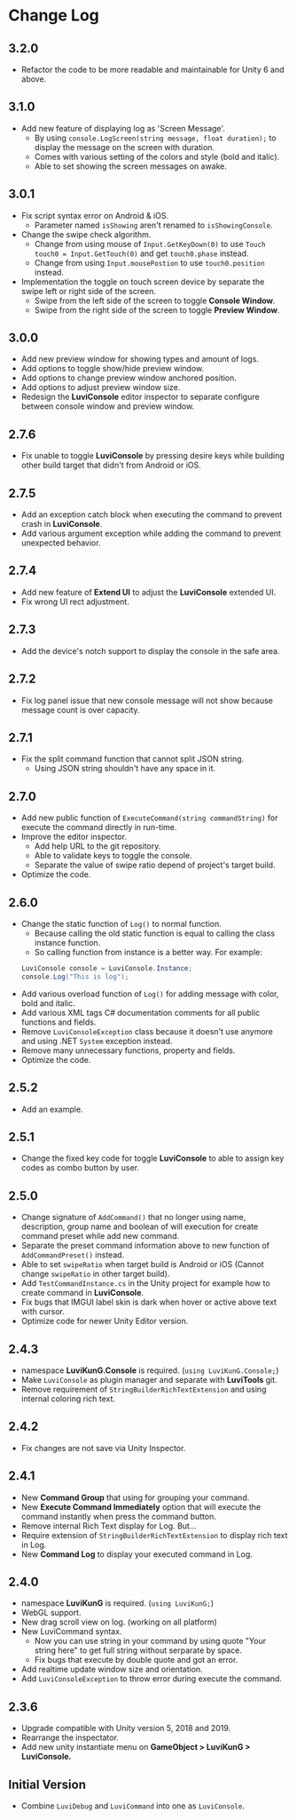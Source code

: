 # Change Log

## 3.2.0

- Refactor the code to be more readable and maintainable for Unity 6 and above.

## 3.1.0

- Add new feature of displaying log as 'Screen Message'.
  - By using `console.LogScreen(string message, float duration);` to display the message on the screen with duration.
  - Comes with various setting of the colors and style (bold and italic).
  - Able to set showing the screen messages on awake.

## 3.0.1

- Fix script syntax error on Android & iOS.
  - Parameter named `isShowing` aren't renamed to `isShowingConsole`.
- Change the swipe check algorithm.
  - Change from using mouse of `Input.GetKeyDown(0)` to use `Touch touch0 = Input.GetTouch(0)` and get `touch0.phase` instead.
  - Change from using `Input.mousePostion` to use `touch0.position` instead.
- Implementation the toggle on touch screen device by separate the swipe left or right side of the screen.
  - Swipe from the left side of the screen to toggle **Console Window**.
  - Swipe from the right side of the screen to toggle **Preview Window**.

## 3.0.0

- Add new preview window for showing types and amount of logs.
- Add options to toggle show/hide preview window.
- Add options to change preview window anchored position.
- Add options to adjust preview window size.
- Redesign the **LuviConsole** editor inspector to separate configure between console window and preview window.

## 2.7.6

- Fix unable to toggle **LuviConsole** by pressing desire keys while building other build target that didn't from Android or iOS.

## 2.7.5

- Add an exception catch block when executing the command to prevent crash in **LuviConsole**.
- Add various argument exception while adding the command to prevent unexpected behavior.

## 2.7.4

- Add new feature of **Extend UI** to adjust the **LuviConsole** extended UI.
- Fix wrong UI rect adjustment.

## 2.7.3

- Add the device's notch support to display the console in the safe area.

## 2.7.2

- Fix log panel issue that new console message will not show because  message count is over capacity.

## 2.7.1

- Fix the split command function that cannot split JSON string.
  - Using JSON string shouldn't have any space in it.

## 2.7.0

- Add new public function of `ExecuteCommand(string commandString)` for execute the command directly in run-time.
- Improve the editor inspector.
  - Add help URL to the git repository.
  - Able to validate keys to toggle the console.
  - Separate the value of swipe ratio depend of project's target build.
- Optimize the code.

## 2.6.0

- Change the static function of `Log()` to normal function.
  - Because calling the old static function is equal to calling the class instance function.
  - So calling function from instance is a better way. For example:
  ```csharp
  LuviConsole console = LuviConsole.Instance;
  console.Log("This is log");
  ```
- Add various overload function of `Log()` for adding message with color, bold and italic.
- Add various XML tags C# documentation comments for all public functions and fields.
- Remove `LuviConsoleException` class because it doesn't use anymore and  using .NET `System` exception instead.
- Remove many unnecessary functions, property and fields.
- Optimize the code.

## 2.5.2

- Add an example.

## 2.5.1

- Change the fixed key code for toggle **LuviConsole** to able to assign key codes as combo button by user.

## 2.5.0

- Change signature of `AddCommand()` that no longer using name, description, group name and boolean of will execution for create command preset while add new command.
- Separate the preset command information above to new function of `AddCommandPreset()` instead.
- Able to set `swipeRatio` when target build is Android or iOS (Cannot change `swipeRatio` in other target build).
- Add `TestCommandInstance.cs` in the Unity project for example how to create command in **LuviConsole**.
- Fix bugs that IMGUI label skin is dark when hover or active above text with cursor.
- Optimize code for newer Unity Editor version.

## 2.4.3

- namespace **LuviKunG.Console** is required. (`using LuviKunG.Console;`)
- Make `LuviConsole` as plugin manager and separate with **LuviTools** git.
- Remove requirement of `StringBuilderRichTextExtension` and using internal coloring rich text.

## 2.4.2

- Fix changes are not save via Unity Inspector.

## 2.4.1

- New **Command Group** that using for grouping your command.
- New **Execute Command Immediately** option that will execute the command instantly when press the command button.
- Remove internal Rich Text display for Log. But...
- Require extension of `StringBuilderRichTextExtension` to display rich text in Log.
- New **Command Log** to display your executed command in Log.

## 2.4.0

- namespace **LuviKunG** is required. (`using LuviKunG;`)
- WebGL support.
- New drag scroll view on log. (working on all platform)
- New LuviCommand syntax.
    - Now you can use string in your command by using quote "Your string here" to get full string without serparate by space.
    - Fix bugs that execute by double quote and got an error.
- Add realtime update window size and orientation.
- Add `LuviConsoleException` to throw error during execute the command.

## 2.3.6

- Upgrade compatible with Unity version 5, 2018 and 2019.
- Rearrange the inspectator.
- Add new unity instantiate menu on **GameObject > LuviKunG > LuviConsole.**

## Initial Version

- Combine `LuviDebug` and `LuviCommand` into one as `LuviConsole`.